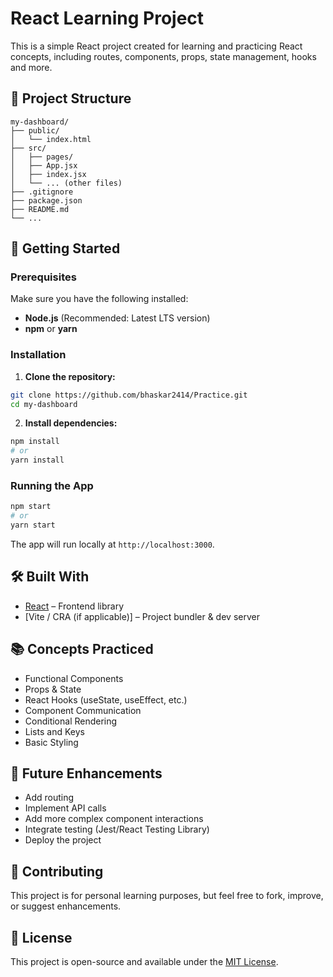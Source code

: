 # React Learning Project

This is a simple React project created for learning and practicing React concepts, including routes, components, props, state management, hooks and more.

## 📁 Project Structure

```
my-dashboard/
├── public/
│   └── index.html
├── src/
│   ├── pages/
│   ├── App.jsx
│   ├── index.jsx
│   └── ... (other files)
├── .gitignore
├── package.json
├── README.md
└── ...
```

## 🚀 Getting Started

### Prerequisites

Make sure you have the following installed:

- **Node.js** (Recommended: Latest LTS version)
- **npm** or **yarn**

### Installation

1. **Clone the repository:**

```bash
git clone https://github.com/bhaskar2414/Practice.git
cd my-dashboard
```

2. **Install dependencies:**

```bash
npm install
# or
yarn install
```

### Running the App

```bash
npm start
# or
yarn start
```

The app will run locally at `http://localhost:3000`.

## 🛠️ Built With

- [React](https://reactjs.org/) – Frontend library
- [Vite / CRA (if applicable)] – Project bundler & dev server

## 📚 Concepts Practiced

- Functional Components
- Props & State
- React Hooks (useState, useEffect, etc.)
- Component Communication
- Conditional Rendering
- Lists and Keys
- Basic Styling

## 📌 Future Enhancements

- Add routing
- Implement API calls
- Add more complex component interactions
- Integrate testing (Jest/React Testing Library)
- Deploy the project

## 🤝 Contributing

This project is for personal learning purposes, but feel free to fork, improve, or suggest enhancements.

## 📄 License

This project is open-source and available under the [MIT License](LICENSE).
